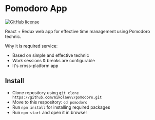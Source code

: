 # Pomodoro App
[![GitHub license](https://img.shields.io/github/license/Naereen/StrapDown.js.svg)](https://github.com/nikolaevv/react-air-boiler/blob/main/LICENSE)

React + Redux web app for effective time management using Pomodoro technic.

Why it is required service:
- Based on simple and effective technic
- Work sessions & breaks are configurable
- It's cross-platform app

## Install
- Clone repository using `git clone https://github.com/nikolaevv/pomodoro.git`
- Move to this respository: `cd pomodoro`
- Run `npm install` for installing required packages
- Run `npm start` and open it in browser
